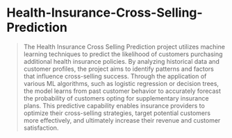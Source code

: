 # Health-Insurance-Cross-Selling-Prediction

> The Health Insurance Cross Selling Prediction project utilizes machine learning techniques to predict the likelihood of customers purchasing additional health insurance policies. By analyzing historical data and customer profiles, the project aims to identify patterns and factors that influence cross-selling success. Through the application of various ML algorithms, such as logistic regression or decision trees, the model learns from past customer behavior to accurately forecast the probability of customers opting for supplementary insurance plans. This predictive capability enables insurance providers to optimize their cross-selling strategies, target potential customers more effectively, and ultimately increase their revenue and customer satisfaction.
